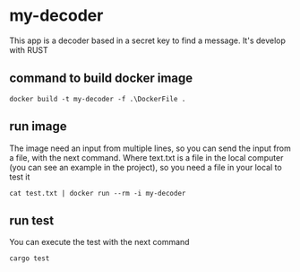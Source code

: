 # my-decoder

This app is a decoder based in a secret key to find a message.
It's develop with RUST

## command to build docker image 

`docker build -t my-decoder -f .\DockerFile .`

## run image

The image need an input from multiple lines, so you can send the input from a file, with the next command.
Where text.txt is a file in the local computer (you can see an example in the project), so you need a file in your local to test it

`cat test.txt | docker run --rm -i my-decoder`

## run test
You can execute the test with the next command

`cargo test`